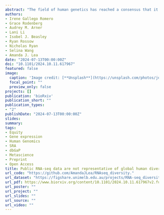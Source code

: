 ```yaml
---
abstract: "The field of human genetics has reached a consensus that it is important to work with diverse and globally representative participant groups. This diverse sampling is required to build a robust understanding of the genomic basis of complex traits and diseases as well as human evolution, and to ensure that all people benefit from downstream scientific discoveries. While previous work has characterized compositional biases and disparities for public genome-wide association (GWAS), microbiome, and epigenomic studies, we currently lack a comprehensive understanding of the degree of bias for transcriptomic studies. To address this gap, we analyzed the metadata for RNA-seq studies from two public databases—the Sequence Read Archive (SRA), representing 795,071 samples from 21,209 studies, and the Database of Genotypes and Phenotypes (dbGaP), representing 167,389 samples from 649 studies. We also randomly selected 620 studies from SRA for detailed, manual evaluation. We found that 3% of samples in SRA and 21% of individuals described in the literature had population descriptors (race, ethnicity, or ancestry); 28% of samples in dbGaP had paired genotype data that was used to empirically infer ancestry. In SRA, dbGaP, and the literature, race, ethnicity, and ancestry terms were frequently conflated and difficult to disambiguate. After standardizing population descriptors, we observed many clear biases: for example, among samples in SRA that were coded using US Census terms, 69.0% came from white donors, corresponding to an 1.2x overrepresentation of this group relative to the US population. Among samples in SRA coded using continental ancestry labels, 55.6% came from European ancestry donors—an 4.1x overrepresentation of this group relative to the global population. These biases were generally similar across datasets (SRA, dbGaP, literature review), and were comparable to previous reports for other ‘omics data types. However, we note that, relative to other ‘omics data subsets like GWAS, there is considerably less information, of arguably worse quality, about who is participating in RNA-seq studies. Together, these results demonstrate a critical need to improve our thoughtfulness, consistency, and effort around reporting population descriptors in RNA-seq studies, and to more generally strive for greater diversity in this important data type."
authors:
- Irene Gallego Romero
- Grace Rodenberg
- Audrey M. Arner
- Lani Li
- Isobel J. Beasley
- Ryan Rossow
- Nicholas Ryan
- Selina Wang
- Amanda J. Lea
date: "2024-07-13T00:00:00Z"
doi: "10.1101/2024.10.11.617967"
featured: false
image:
  caption: 'Image credit: [**Unsplash**](https://unsplash.com/photos/jdD8gXaTZsc)'
  focal_point: ""
  preview_only: false
projects: []
publication: 'bioRxiv'
publication_short: ""
publication_types:
- "2"
publishDate: "2024-07-13T00:00:00Z"
slides: 
summary: 
tags:
- Equity
- Gene expression
- Human Genomics
- SRA
- dbGaP
- Metascience
- Preprint
- Open Access
title: Public RNA-seq data are not representative of global human diversity
url_code: "https://github.com/AmandaJLea/RNAseq_diversity."
url_dataset: "https://figshare.unimelb.edu.au/projects/RNA-seq_diversity/221698"
url_pdf: https://www.biorxiv.org/content/10.1101/2024.10.11.617967v2.full.pdf
url_poster: ""
url_project: ""
url_slides: ""
url_source: ""
url_video: ""
---
```



